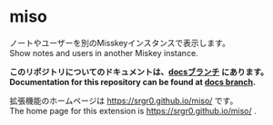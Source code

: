 # miso
ノートやユーザーを別のMisskeyインスタンスで表示します。  
Show notes and users in another Miskey instance.  

**このリポジトリについてのドキュメントは、[docsブランチ](https://github.com/Srgr0/miso/tree/docs) にあります。**  
**Documentation for this repository can be found at [docs branch](https://github.com/Srgr0/miso/tree/docs).**  

拡張機能のホームページは https://srgr0.github.io/miso/ です。  
The home page for this extension is https://srgr0.github.io/miso/ .

